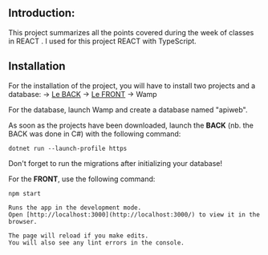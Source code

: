 ## Introduction:
This project summarizes all the points covered during the week of classes in REACT . I used for this project REACT with TypeScript.

## Installation
For the installation of the project, you will have to install two projects and a database:
->  [Le BACK](https://github.com/JulienBertrand-ISITECH/CSharp/tree/main/APIWeb)
-> [Le FRONT](https://github.com/JulienBertrand-ISITECH/React/tree/main/project-react)
-> Wamp

For the database, launch Wamp and create a database named "apiweb".

As soon as the projects have been downloaded, launch the **BACK** (nb. the BACK was done in C#) with the following command:
```dotnet
dotnet run --launch-profile https
```

Don't forget to run the migrations after initializing your database!

For the **FRONT**, use the following command:
```npm
npm start

Runs the app in the development mode.  
Open [http://localhost:3000](http://localhost:3000/) to view it in the browser.

The page will reload if you make edits.  
You will also see any lint errors in the console.
```

